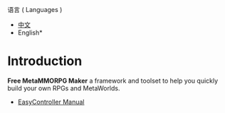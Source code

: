 语言 ( Languages )
- [中文](./README-CN.md)
- English*
  
# Introduction
**Free MetaMMORPG Maker** a framework and toolset to help you quickly build your own RPGs and MetaWorlds.

- [EasyController Manual](./docs-cn/EasyController/EasyController.md)

